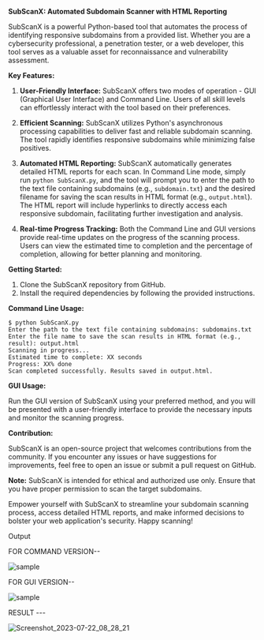 **SubScanX: Automated Subdomain Scanner with HTML Reporting**

SubScanX is a powerful Python-based tool that automates the process of identifying responsive subdomains from a provided list. Whether you are a cybersecurity professional, a penetration tester, or a web developer, this tool serves as a valuable asset for reconnaissance and vulnerability assessment.

**Key Features:**

1. **User-Friendly Interface:** SubScanX offers two modes of operation - GUI (Graphical User Interface) and Command Line. Users of all skill levels can effortlessly interact with the tool based on their preferences.

2. **Efficient Scanning:** SubScanX utilizes Python's asynchronous processing capabilities to deliver fast and reliable subdomain scanning. The tool rapidly identifies responsive subdomains while minimizing false positives.

3. **Automated HTML Reporting:** SubScanX automatically generates detailed HTML reports for each scan. In Command Line mode, simply run `python SubScanX.py`, and the tool will prompt you to enter the path to the text file containing subdomains (e.g., `subdomain.txt`) and the desired filename for saving the scan results in HTML format (e.g., `output.html`). The HTML report will include hyperlinks to directly access each responsive subdomain, facilitating further investigation and analysis.

4. **Real-time Progress Tracking:** Both the Command Line and GUI versions provide real-time updates on the progress of the scanning process. Users can view the estimated time to completion and the percentage of completion, allowing for better planning and monitoring.

**Getting Started:**

1. Clone the SubScanX repository from GitHub.
2. Install the required dependencies by following the provided instructions.

**Command Line Usage:**

```
$ python SubScanX.py
Enter the path to the text file containing subdomains: subdomains.txt
Enter the file name to save the scan results in HTML format (e.g., result): output.html
Scanning in progress...
Estimated time to complete: XX seconds
Progress: XX% done
Scan completed successfully. Results saved in output.html.
```

**GUI Usage:**

Run the GUI version of SubScanX using your preferred method, and you will be presented with a user-friendly interface to provide the necessary inputs and monitor the scanning progress.

**Contribution:**

SubScanX is an open-source project that welcomes contributions from the community. If you encounter any issues or have suggestions for improvements, feel free to open an issue or submit a pull request on GitHub.

**Note:** SubScanX is intended for ethical and authorized use only. Ensure that you have proper permission to scan the target subdomains.

Empower yourself with SubScanX to streamline your subdomain scanning process, access detailed HTML reports, and make informed decisions to bolster your web application's security. Happy scanning!




Output 

FOR COMMAND VERSION--

![sample](https://github.com/Aniruddhpathak404/SubScanX/assets/101852962/5bcbcb86-1cd7-4dd2-8383-e917c736e275)


FOR GUI VERSION-- 

![sample](https://github.com/Aniruddhpathak404/SubScanX/assets/101852962/20031a70-203d-433d-a391-e7632a73bc60)



RESULT ---

![Screenshot_2023-07-22_08_28_21](https://github.com/Aniruddhpathak404/SubScanX/assets/101852962/8585a66c-a390-4882-b501-d6c03f72dd9c)









